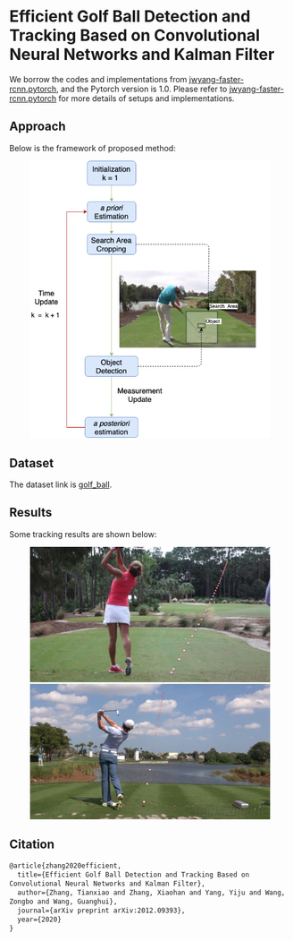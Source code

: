 # Efficient Golf Ball Detection and Tracking Based on Convolutional Neural Networks and Kalman Filter 

We borrow the codes and implementations from [jwyang-faster-rcnn.pytorch](https://github.com/jwyang/faster-rcnn.pytorch/tree/pytorch-1.0), and the Pytorch version is 1.0. Please refer to [jwyang-faster-rcnn.pytorch](https://github.com/jwyang/faster-rcnn.pytorch/tree/pytorch-1.0) for more details of setups and implementations.

## Approach
Below is the framework of proposed method:

<div style="color:#0000FF" align="center">
<img src="images/Process.png" width="430"/>
</div>

## Dataset
The dataset link is [golf_ball](https://drive.google.com/file/d/10pzr6mDQPlrylIHg8CdXzHkF4WBMZxfn/view?usp=sharing).

## Results
Some tracking results are shown below:
<div style="color:#0000FF" align="center">
<img src="images/Golf_10.png" width="430"/><img src="images/Golf_16.png" width="430"/>
</div>

## Citation

    @article{zhang2020efficient,
      title={Efficient Golf Ball Detection and Tracking Based on Convolutional Neural Networks and Kalman Filter},
      author={Zhang, Tianxiao and Zhang, Xiaohan and Yang, Yiju and Wang, Zongbo and Wang, Guanghui},
      journal={arXiv preprint arXiv:2012.09393},
      year={2020}
    }
